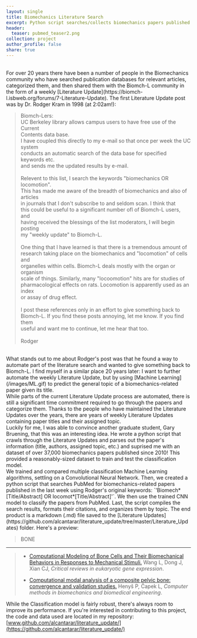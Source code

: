 ```yaml
---
layout: single
title: Biomechanics Literature Search
excerpt: Python script searches/collects biomechanics papers published in the last week
header:
  teaser: pubmed_teaser2.png
collection: project
author_profile: false
share: true
---
```

<br>
For over 20 years there have been a number of people in the Biomechanics community who have searched publication databases for relevant articles, categorized them, and then shared them with the Biomch-L community in the form of a weekly [Literature Update](https://biomch-l.isbweb.org/forums/7-Literature-Update). The first Literature Update post was by Dr. Rodger Kram in 1998 (at 2:02am!): 

>Biomch-Lers:  
UC Berkeley library allows campus users to have free use of the Current  
Contents data base.  
I have coupled this directly to my e-mail so that once per week the UC system  
conducts an automatic search of the data base for specified keywords etc.  
and sends me the updated results by e-mail.  
><br>
>Relevent to this list, I search the keywords "biomechanics OR locomotion".  
This has made me aware of the breadth of biomechanics and also of articles  
in journals that I don't subscribe to and seldom scan. I think that  
this could be useful to a significant number ofl of Biomch-L users, and  
having received the blessings of the list moderators, I will begin posting  
my "weekly update" to Biomch-L.  
><br>
>One thing that I have learned is that there is a tremendous amount of  
research taking place on the biomechanics and "locomotion" of cells and  
organelles within cells. Biomch-L deals mostly with the organ or organism  
scale of things. Similarly, many "locoomotion" hits are for studies of  
pharmacological effects on rats. Locomotion is apparently used as an index  
or assay of drug effect.  
><br>
>I post these references only in an effort to give something back to  
Biomch-L. If you find these posts annoying, let me know. If you find them  
useful and want me to continue, let me hear that too.  
><br>
>Rodger 

<br>
What stands out to me about Rodger's post was that he found a way to automate part of the literature search and wanted to give something back to Biomch-L. I find myself in a similar place 20 years later: I want to further automate the weekly Literature Update, but by using [Machine Learning](/images/ML.gif) to predict the general topic of a biomechanics-related paper given its title. 
<br>  
While parts of the current Literature Update process are automated, there is still a significant time commitment required to go through the papers and categorize them. Thanks to the people who have maintained the Literature Updates over the years, there are years of weekly Literature Updates containing paper titles and their assigned topic. 
<br>  
Luckily for me, I was able to convince another graduate student, Gary Bruening, that this was an interesting idea. He wrote a python script that crawls through the Literature Updates and parses out the paper's information (title, authors, assigned topic, etc.) and suprised me with an dataset of over 37,000 biomechanics papers published since 2010! This provided a reasonably-sized dataset to train and test the classification model. 
<br>  
We trained and compared multiple classification Machine Learning algorithms, settling on a Convolutional Neural Network. Then, we created a python script that searches PubMed for biomechanics-related papers published in the last week using Rodger's original keywords: `'Biomech*[Title/Abstract] OR locomot*[Title/Abstract]'`. We then use the trained CNN model to classify the papers from PubMed. Last, the script compiles the search results, formats their citations, and organizes them by topic. The end product is a markdown (.md) file saved to the [Literature Updates](https://github.com/alcantarar/literature_update/tree/master/Literature_Updates) folder. Here's a preview:  

>BONE
----
>
>* [Computational Modeling of Bone Cells and Their Biomechanical Behaviors in Responses to Mechanical Stimuli.](https://www.ncbi.nlm.nih.gov/pubmed/31002595)
Wang L, Dong J, Xian CJ,
*Critical reviews in eukaryotic gene expression*.  
>
>* [Computational modal analysis of a composite pelvic bone: convergence and validation studies.](https://www.ncbi.nlm.nih.gov/pubmed/30999766)
Henyš P, Čapek L,
*Computer methods in biomechanics and biomedical engineering*.  
  
While the Classification model is fairly robust, there's always room to improve its performance. If you're interested in contributing to this project, the code and data used are located in my repository: [www.github.com/alcantarar/literature_update/](https://github.com/alcantarar/literature_update/)



